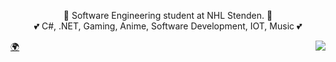<p align="center">
  👤 Software Engineering student at NHL Stenden. 👤
  <br>
  💕 C#, .NET, Gaming, Anime, Software Development, IOT, Music 💕
</p>
<img src="https://imgur.com/khg8D75.gif" align="right"/>
<p align="left">
  <a href="https://naamloos.dev/">🌍</a>
</p>
